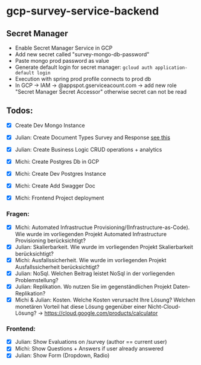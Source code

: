 # gcp-survey-service-backend

## Secret Manager
- Enable Secret Manager Service in GCP
- Add new secret called "survey-mongo-db-password"
- Paste mongo prod password as value
- Generate default login for secret manager: `gcloud auth application-default login`
- Execution with spring prod profile connects to prod db
- In GCP &rarr; IAM &rarr; <projectname>@appspot.gserviceacount.com &rarr; add new role "Secret Manager Secret Accessor" otherwise secret can not be read

## Todos:
- [x] Create Dev Mongo Instance
- [x] Julian: Create Document Types Survey and Response [see this](./_doc)
- [x] Julian: Create Business Logic CRUD operations + analytics
- [x] Michi: Create Postgres Db in GCP
- [x] Michi: Create Dev Postgres Instance
- [x] Michi: Create Add Swagger Doc
- [x] Michi: Frontend Project deployment


### Fragen:
- [x] Michi: Automated Infrastructue Provisioning/(Infrastructure-as-Code). Wie wurde im vorliegenden Projekt Automated Infrastructure Provisioning berücksichtigt? 
- [x] Julian: Skalierbarkeit. Wie wurde im vorliegenden Projekt Skalierbarkeit berücksichtigt?
- [x] Michi: Ausfallssicherheit.  Wie wurde im vorliegenden Projekt Ausfallssicherheit berücksichtigt?
- [x] Julian: NoSql. Welchen Beitrag leistet NoSql in der vorliegenden Problemstellung?
- [x] Julian: Replikation. Wo nutzen Sie im gegenständlichen Projekt Daten-Replikation?
- [x] Michi & Julian: Kosten. Welche Kosten verursacht Ihre Lösung? Welchen monetären Vorteil hat diese Lösung gegenüber einer Nicht-Cloud-Lösung?
        &rarr; https://cloud.google.com/products/calculator

### Frontend:
- [x] Julian: Show Evaluations on /survey (author == current user)
- [x] Michi: Show Questions + Answers if user already answered
- [x] Julian: Show Form (Dropdown, Radio)